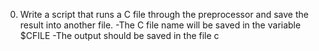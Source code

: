 0) Write a script that runs a C file through the preprocessor and save the result into another file.
-The C file name will be saved in the variable $CFILE
-The output should be saved in the file c
